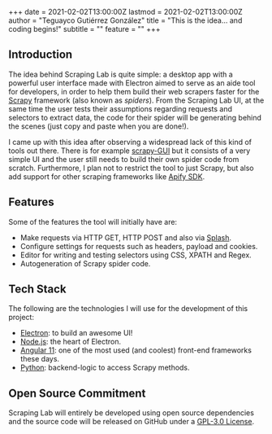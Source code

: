 +++
date = 2021-02-02T13:00:00Z
lastmod = 2021-02-02T13:00:00Z
author = "Teguayco Gutiérrez González"
title = "This is the idea... and coding begins!"
subtitle = ""
feature = ""
+++

## Introduction

The idea behind Scraping Lab is quite simple: a desktop app with a powerful user interface made with Electron aimed to serve as an aide tool for developers, in order to help them build their web scrapers faster for the [Scrapy](https://scrapy.org/) framework (also known as _spiders_). From the Scraping Lab UI, at the same time the user tests their assumptions regarding requests and selectors to extract data, the code for their spider will be generating behind the scenes (just copy and paste when you are done!).

I came up with this idea after observing a widespread lack of this kind of tools out there. There is for example [scrapy-GUI](https://github.com/further-reading/scrapy-gui) but it consists of a very simple UI and the user still needs to build their own spider code from scratch. Furthermore, I plan not to restrict the tool to just Scrapy, but also add support for other scraping frameworks like [Apify SDK](https://github.com/apify/apify-js).

## Features

Some of the features the tool will initially have are:
* Make requests via HTTP GET, HTTP POST and also via [Splash](https://github.com/scrapinghub/splash).
* Configure settings for requests such as headers, payload and cookies.
* Editor for writing and testing selectors using CSS, XPATH and Regex.
* Autogeneration of Scrapy spider code.

## Tech Stack

The following are the technologies I will use for the development of this project:
* [Electron](https://github.com/electron/electron): to build an awesome UI!
* [Node.js](https://github.com/nodejs): the heart of Electron.
* [Angular 11](https://angular.io/): one of the most used (and coolest) front-end frameworks these days.
* [Python](https://www.python.org/): backend-logic to access Scrapy methods.

## Open Source Commitment

Scraping Lab will entirely be developed using open source dependencies and the source code will be released on GitHub under a [GPL-3.0 License](https://www.gnu.org/licenses/gpl-3.0.html).